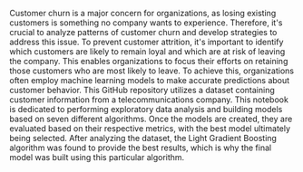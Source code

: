Customer churn is a major concern for organizations, as losing existing customers is something no company wants to experience. Therefore, it's crucial to analyze patterns of customer churn and develop strategies to address this issue. To prevent customer attrition, it's important to identify which customers are likely to remain loyal and which are at risk of leaving the company. This enables organizations to focus their efforts on retaining those customers who are most likely to leave. To achieve this, organizations often employ machine learning models to make accurate predictions about customer behavior.
This GitHub repository utilizes a dataset containing customer information from a telecommunications company. This notebook is dedicated to performing exploratory data analysis and building models based on seven different algorithms. Once the models are created, they are evaluated based on their respective metrics, with the best model ultimately being selected. After analyzing the dataset, the Light Gradient Boosting algorithm was found to provide the best results, which is why the final model was built using this particular algorithm.
